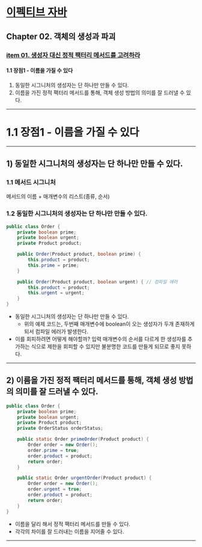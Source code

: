 # <a href = "../../README.md" target="_blank">이펙티브 자바</a>
## Chapter 02. 객체의 생성과 파괴
### <a href = "README.md" target="_blank">item 01. 생성자 대신 정적 팩터리 메서드를 고려하라</a>
#### 1.1 장점1 - 이름을 가질 수 있다
1) 동일한 시그니처의 생성자는 단 하나만 만들 수 있다.
2) 이름을 가진 정적 팩터리 메서드를 통해, 객체 생성 방법의 의미를 잘 드러낼 수 있다.

---

# 1.1 장점1 - 이름을 가질 수 있다

---

## 1) 동일한 시그니처의 생성자는 단 하나만 만들 수 있다.

### 1.1 메서드 시그니처
메서드의 이름 + 매개변수의 리스트(종류, 순서)

### 1.2 동일한 시그니처의 생성자는 단 하나만 만들 수 있다.
```java
public class Order {
    private boolean prime;
    private boolean urgent;
    private Product product;

    public Order(Product product, boolean prime) {
        this.product = product;
        this.prime = prime;
    }

    public Order(Product product, boolean urgent) { // 컴파일 에러
        this.product = product;
        this.urgent = urgent;
    }
}
```
- 동일한 시그니처의 생성자는 단 하나만 만들 수 있다.
  - 위의 예제 코드는, 두번째 매개변수에 boolean이 오는 생성자가 두개 존재하게 되서 컴파일 에러가 발생한다.
- 이를 회피하려면 어떻게 해야할까? 입력 매개변수의 순서를 다르게 한 생성자를 추가하는 식으로 제한을 회피할 수 있지만
불분명한 코드를 만들게 되므로 좋지 못하다.

---

## 2) 이름을 가진 정적 팩터리 메서드를 통해, 객체 생성 방법의 의미를 잘 드러낼 수 있다.
```java
public class Order {
    private boolean prime;
    private boolean urgent;
    private Product product;
    private OrderStatus orderStatus;

    public static Order primeOrder(Product product) {
        Order order = new Order();
        order.prime = true;
        order.product = product;
        return order;
    }

    public static Order urgentOrder(Product product) {
        Order order = new Order();
        order.urgent = true;
        order.product = product;
        return order;
    }
}
```
- 이름을 달리 해서 정적 팩터리 메서드를 만들 수 있다.
- 각각의 차이를 잘 드러내는 이름을 지어줄 수 있다.

---
